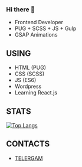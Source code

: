 ### Hi there 👋

- Frontend Developer
- PUG + SCSS + JS + Gulp
- GSAP Animations

## USING
- HTML (PUG)
- CSS (SCSS)
- JS (ES6)
- Wordpress
- Learning React.js

## STATS

[![Top Langs](https://github-readme-stats.vercel.app/api/top-langs/?username=OakTre)](https://github.com/anuraghazra/github-readme-stats)

## CONTACTS

- [TELERGAM](https://t.me/jazhope)
